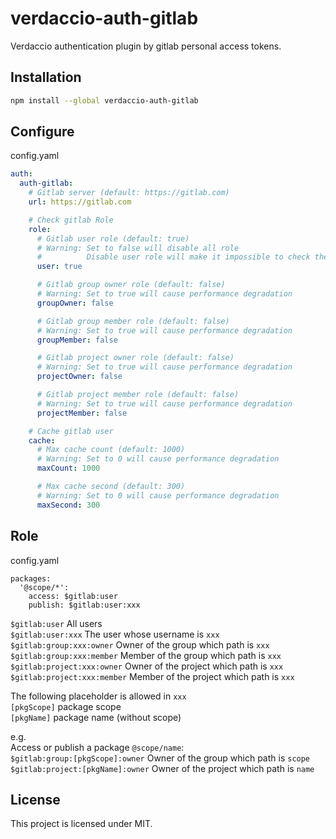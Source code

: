 # verdaccio-auth-gitlab

Verdaccio authentication plugin by gitlab personal access tokens.

## Installation

``` bash
npm install --global verdaccio-auth-gitlab
```

## Configure

config.yaml  
```yaml
auth:
  auth-gitlab:
    # Gitlab server (default: https://gitlab.com)
    url: https://gitlab.com

    # Check gitlab Role
    role:
      # Gitlab user role (default: true)
      # Warning: Set to false will disable all role
      #          Disable user role will make it impossible to check the relevance between username and token
      user: true

      # Gitlab group owner role (default: false)
      # Warning: Set to true will cause performance degradation
      groupOwner: false

      # Gitlab group member role (default: false)
      # Warning: Set to true will cause performance degradation
      groupMember: false

      # Gitlab project owner role (default: false)
      # Warning: Set to true will cause performance degradation
      projectOwner: false

      # Gitlab project member role (default: false)
      # Warning: Set to true will cause performance degradation
      projectMember: false

    # Cache gitlab user
    cache:
      # Max cache count (default: 1000)
      # Warning: Set to 0 will cause performance degradation
      maxCount: 1000

      # Max cache second (default: 300)
      # Warning: Set to 0 will cause performance degradation
      maxSecond: 300
```

## Role

config.yaml  
```
packages:
  '@scope/*':
    access: $gitlab:user
    publish: $gitlab:user:xxx
```

```$gitlab:user``` All users  
```$gitlab:user:xxx``` The user whose username is ```xxx```  
```$gitlab:group:xxx:owner``` Owner of the group which path is ```xxx```  
```$gitlab:group:xxx:member``` Member of the group which path is ```xxx```  
```$gitlab:project:xxx:owner``` Owner of the project which path is ```xxx```  
```$gitlab:project:xxx:member``` Member of the project which path is ```xxx```  

The following placeholder is allowed in ```xxx```  
```[pkgScope]``` package scope  
```[pkgName]``` package name (without scope)  

e.g.  
Access or publish a package ```@scope/name```:  
```$gitlab:group:[pkgScope]:owner``` Owner of the group which path is ```scope```  
```$gitlab:project:[pkgName]:owner``` Owner of the project which path is ```name```  

## License

This project is licensed under MIT.
